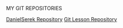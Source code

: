 MY GIT REPOSITORIES

[DanielSerek Repository](https://github.com/green-fox-academy/DanielSerek)
[Git Lesson Repository](https://github.com/DanielSerek/git-lesson-repository)

